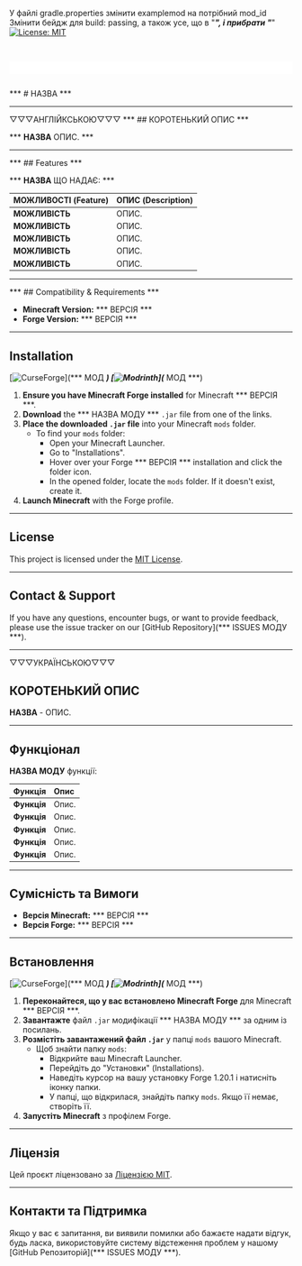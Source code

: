 У файлі gradle.properties змінити examplemod на потрібний mod_id
Змінити бейдж для build: passing, а також усе, що в "***", і прибрати "***"
[![License: MIT](https://img.shields.io/badge/License-MIT-blue.svg)](https://opensource.org/licenses/MIT)
# ![Inasai's Project](images/banner.png)

*** # НАЗВА ***

---

▽▽▽АНГЛІЙКСЬКОЮ▽▽▽
*** ## КОРОТЕНЬКИЙ ОПИС ***

*** **НАЗВА** ОПИС. ***

---

*** ## Features ***

*** **НАЗВА** ЩО НАДАЄ: ***

| МОЖЛИВОСТІ (Feature) | ОПИС (Description) |
|:---------------------|:-------------------|
| **МОЖЛИВІСТЬ**       | ОПИС.              |
| **МОЖЛИВІСТЬ**       | ОПИС.              |
| **МОЖЛИВІСТЬ**       | ОПИС.              |
| **МОЖЛИВІСТЬ**       | ОПИС.              |
| **МОЖЛИВІСТЬ**       | ОПИС.              |

---

*** ## Compatibility & Requirements ***

* **Minecraft Version:** *** ВЕРСІЯ ***
* **Forge Version:** *** ВЕРСІЯ ***

---

## Installation
[![CurseForge](https://img.shields.io/badge/CurseForge-Download-orange?logo=curseforge&logoColor=white)](*** МОД ***) [![Modrinth](https://img.shields.io/badge/Modrinth-Download-5da545?logo=modrinth&logoColor=white)](*** МОД ***)

1.  **Ensure you have Minecraft Forge installed** for Minecraft *** ВЕРСІЯ ***.
2.  **Download** the *** НАЗВА МОДУ *** `.jar` file from one of the links.
3.  **Place the downloaded `.jar` file** into your Minecraft `mods` folder.
    * To find your `mods` folder:
        * Open your Minecraft Launcher.
        * Go to "Installations".
        * Hover over your Forge *** ВЕРСІЯ *** installation and click the folder icon.
        * In the opened folder, locate the `mods` folder. If it doesn't exist, create it.
4.  **Launch Minecraft** with the Forge profile.

---

## License

This project is licensed under the [MIT License](LICENSE).

---

## Contact & Support

If you have any questions, encounter bugs, or want to provide feedback, please use the issue tracker on our [GitHub Repository](*** ISSUES МОДУ ***).

---

▽▽▽УКРАЇНСЬКОЮ▽▽▽
## КОРОТЕНЬКИЙ ОПИС

**НАЗВА** - ОПИС.

---

## Функціонал

**НАЗВА МОДУ** функції:

| Функція     | Опис  |
| :---------- |:------|
| **Функція** | Опис. |
| **Функція** | Опис. |
| **Функція** | Опис. |
| **Функція** | Опис. |
| **Функція** | Опис. |

---

## Сумісність та Вимоги

* **Версія Minecraft:** *** ВЕРСІЯ ***
* **Версія Forge:** *** ВЕРСІЯ ***

---

## Встановлення
[![CurseForge](https://img.shields.io/badge/CurseForge-Download-orange?logo=curseforge&logoColor=white)](*** МОД ***) [![Modrinth](https://img.shields.io/badge/Modrinth-Download-5da545?logo=modrinth&logoColor=white)](*** МОД ***)

1.  **Переконайтеся, що у вас встановлено Minecraft Forge** для Minecraft *** ВЕРСІЯ ***.
2.  **Завантажте** файл `.jar` модифікації *** НАЗВА МОДУ *** за одним із посилань.
3.  **Розмістіть завантажений файл `.jar`** у папці `mods` вашого Minecraft.
    * Щоб знайти папку `mods`:
        * Відкрийте ваш Minecraft Launcher.
        * Перейдіть до "Установки" (Installations).
        * Наведіть курсор на вашу установку Forge 1.20.1 і натисніть іконку папки.
        * У папці, що відкрилася, знайдіть папку `mods`. Якщо її немає, створіть її.
4.  **Запустіть Minecraft** з профілем Forge.

---

## Ліцензія

Цей проєкт ліцензовано за [Ліцензією MIT](LICENSE).

---

## Контакти та Підтримка

Якщо у вас є запитання, ви виявили помилки або бажаєте надати відгук, будь ласка, використовуйте систему відстеження проблем у нашому [GitHub Репозиторій](*** ISSUES МОДУ ***).